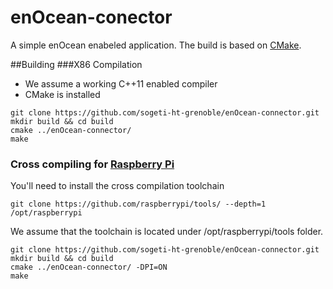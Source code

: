 # enOcean-conector
A simple enOcean enabeled application.
The build is based on [CMake](https://cmake.org/).

##Building
###X86 Compilation
* We assume a working C++11 enabled compiler
* CMake is installed

```
git clone https://github.com/sogeti-ht-grenoble/enOcean-connector.git
mkdir build && cd build
cmake ../enOcean-connector/
make
```


### Cross compiling for [Raspberry Pi](https://www.raspberrypi.org/)
You'll need to install the cross compilation toolchain
```
git clone https://github.com/raspberrypi/tools/ --depth=1 /opt/raspberrypi
```

We assume that the toolchain is located under /opt/raspberrypi/tools folder.

```
git clone https://github.com/sogeti-ht-grenoble/enOcean-connector.git
mkdir build && cd build
cmake ../enOcean-connector/ -DPI=ON
make
```